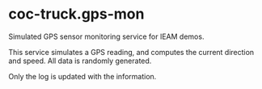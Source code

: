 # coc-truck.gps-mon

Simulated GPS sensor monitoring service for IEAM demos.

This service simulates a GPS reading, and computes the current direction and 
speed.  All data is randomly generated.

Only the log is updated with the information.


